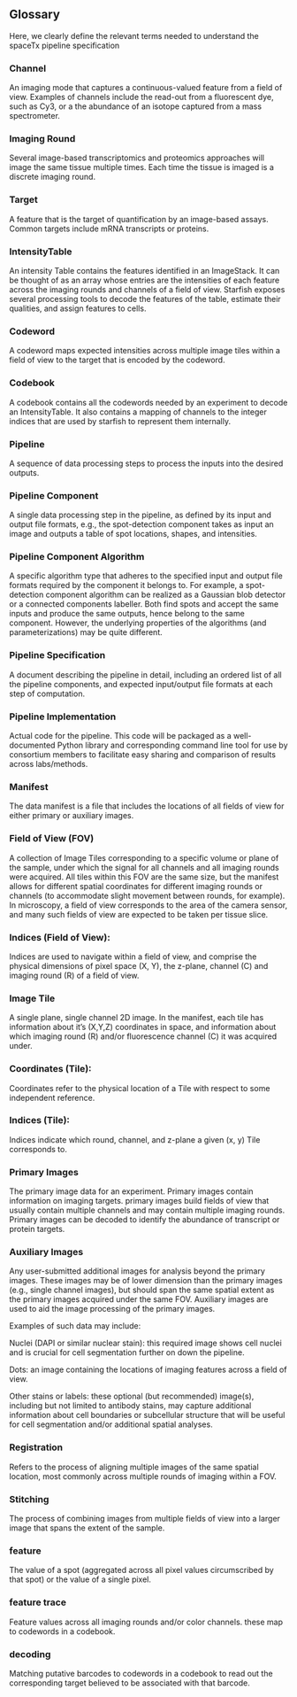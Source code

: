 ## Glossary
Here, we clearly define the relevant terms needed to understand the spaceTx pipeline specification 

### Channel
An imaging mode that captures a continuous-valued feature from a field of view. Examples of channels include the read-out from a fluorescent dye, such as Cy3, or a the abundance of an isotope captured from a mass spectrometer. 

### Imaging Round
Several image-based transcriptomics and proteomics approaches will image the same tissue multiple times. Each time the tissue is imaged is a discrete imaging round. 

### Target
A feature that is the target of quantification by an image-based assays. Common targets include mRNA transcripts or proteins. 

### IntensityTable
An intensity Table contains the features identified in an ImageStack. It can be thought of as an array whose entries are the intensities of each feature across the imaging rounds and channels of a field of view. Starfish exposes several processing tools to decode the features of the table, estimate their qualities, and assign features to cells. 

### Codeword 
A codeword maps expected intensities across multiple image tiles within a field of view to the target that is encoded by the codeword. 

### Codebook
A codebook contains all the codewords needed by an experiment to decode an IntensityTable. It also contains a mapping of channels to the integer indices that are used by starfish to represent them internally. 

### Pipeline
A sequence of data processing steps to process the inputs into the desired outputs.

### Pipeline Component
A single data processing step in the pipeline, as defined by its input and output file formats, e.g., the spot-detection component takes as input an image and outputs a table of spot locations, shapes, and intensities.

### Pipeline Component Algorithm
A specific algorithm type that adheres to the specified input and output file formats required by the component it belongs to. For example, a spot-detection component algorithm can be realized as a Gaussian blob detector or a connected components labeller. Both find spots and accept the same inputs and produce the same outputs, hence belong to the same component. However, the underlying properties of the algorithms (and parameterizations) may be quite different.

### Pipeline Specification
A document describing the pipeline in detail, including an ordered list of all the pipeline components, and expected input/output file formats at each step of computation.

### Pipeline Implementation
Actual code for the pipeline. This code will be packaged as a well-documented Python library and corresponding command line tool for use by consortium members to facilitate easy sharing and comparison of results across labs/methods.

### Manifest
The data manifest is a file that includes the locations of all fields of view for either primary or auxiliary images. 

### Field of View (FOV)
A collection of Image Tiles corresponding to a specific volume or plane of the sample, under which the signal for all channels and all imaging rounds were acquired. All tiles within this FOV are the same size, but the manifest allows for different spatial coordinates for different imaging rounds or channels (to accommodate slight movement between rounds, for example).
In microscopy, a field of view corresponds to the area of the camera sensor, and many such fields of view are expected to be taken per tissue slice. 

### Indices (Field of View): 
Indices are used to navigate within a field of view, and comprise the physical dimensions of pixel space (X, Y), the z-plane, channel (C) and imaging round (R) of a field of view. 

### Image Tile
A single plane, single channel 2D image. In the manifest, each tile has information about it’s (X,Y,Z) coordinates in space, and information about which imaging round (R) and/or fluorescence channel (C) it was acquired under.

### Coordinates (Tile): 
Coordinates refer to the physical location of a Tile with respect to some independent reference. 

### Indices (Tile):
Indices indicate which round, channel, and z-plane a given (x, y) Tile corresponds to. 

### Primary Images
The primary image data for an experiment. Primary images contain information on imaging targets. primary images build fields of view that usually contain multiple channels and may contain multiple imaging rounds. Primary images can be decoded to identify the abundance of transcript or protein targets.   

### Auxiliary Images
Any user-submitted additional images for analysis beyond the primary images. These images may be of lower dimension than the primary images (e.g., single channel images), but should span the same spatial extent as the primary images acquired under the same FOV. Auxiliary images are used to aid the image processing of the primary images. 

Examples of such data may include:

Nuclei (DAPI or similar nuclear stain): this required image shows cell nuclei and is crucial for cell segmentation further on down the pipeline.

Dots: an image containing the locations of imaging features across a field of view.

Other stains or labels: these optional (but recommended) image(s), including but not limited to antibody stains, may capture additional information about cell boundaries or subcellular structure that will be useful for cell segmentation and/or additional spatial analyses.

### Registration
Refers to the process of aligning multiple images of the same spatial location, most commonly across multiple rounds of imaging within a FOV.

### Stitching
The process of combining images from multiple fields of view into a larger image that spans the extent of the sample.

### feature
The value of a spot (aggregated across all pixel values circumscribed by that spot) or the value of a single pixel.

### feature trace 
Feature values across all imaging rounds and/or color channels. these map to codewords in a codebook.

### decoding
Matching putative barcodes to codewords in a codebook to read out the corresponding target believed to be associated with that barcode.
